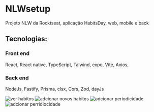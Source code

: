 # NLWsetup
Projeto NLW da Rocktseat, aplicação HabitsDay, web, mobile e back
<h2>Tecnologias:</h2>
<h3>Front end</h3>
<p>React, React native, TypeScript, Talwind, expo, Vite, Axios, </p>
<h3>Back end</h3>
<p>NodeJs, Fastify, Prisma, clsx, Cors, Zod, dayJs</p>
<img src="https://uploaddeimagens.com.br/images/004/312/140/original/pagina1.jpeg?1674664779" alt="ver habitos" border="0">
<img src="https://uploaddeimagens.com.br/images/004/312/132/original/pagina2.jpeg?1674664445" alt="adcionar novos habitos" border="0">
<img src="https://uploaddeimagens.com.br/images/004/312/136/original/pagina3.jpeg?1674664721" alt="adcionar periodicidade" border="0">
<img src="https://uploaddeimagens.com.br/images/004/312/138/original/pagina4.jpeg?1674664749" alt="adcionar perridiocidade" border="0">
